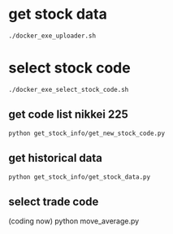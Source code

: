 # get stock data
`./docker_exe_uploader.sh`  

# select stock code
`./docker_exe_select_stock_code.sh`

## get code list nikkei 225
`python get_stock_info/get_new_stock_code.py`

## get historical data
`python get_stock_info/get_stock_data.py`

## select trade code
(coding now)
python move_average.py
